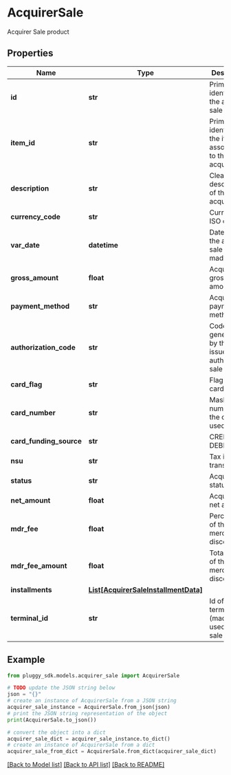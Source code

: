 # AcquirerSale

Acquirer Sale product

## Properties

Name | Type | Description | Notes
------------ | ------------- | ------------- | -------------
**id** | **str** | Primary identifier of the acquirer sale | 
**item_id** | **str** | Primary identifier of the item associated to the acquirer sale | 
**description** | **str** | Clean description of the acquirer sale | 
**currency_code** | **str** | Currency ISO code | 
**var_date** | **datetime** | Date when the acquirer sale was made | 
**gross_amount** | **float** | Acquirer sale gross amount | 
**payment_method** | **str** | Acquirer sale payment method | [optional] 
**authorization_code** | **str** | Code generated by the card issuer to authorize the sale | [optional] 
**card_flag** | **str** | Flag of the card used | [optional] 
**card_number** | **str** | Masked card number of the card used | [optional] 
**card_funding_source** | **str** | CREDIT or DEBIT | [optional] 
**nsu** | **str** | Tax id of the transaction | [optional] 
**status** | **str** | Acquirer sale status | [optional] 
**net_amount** | **float** | Acquirer sale net amount | [optional] 
**mdr_fee** | **float** | Percentage of the merchant discount rate | [optional] 
**mdr_fee_amount** | **float** | Total amount of the merchant discount rate | [optional] 
**installments** | [**List[AcquirerSaleInstallmentData]**](AcquirerSaleInstallmentData.md) |  | [optional] 
**terminal_id** | **str** | Id of the terminal (maquininha) used for the sale | [optional] 

## Example

```python
from pluggy_sdk.models.acquirer_sale import AcquirerSale

# TODO update the JSON string below
json = "{}"
# create an instance of AcquirerSale from a JSON string
acquirer_sale_instance = AcquirerSale.from_json(json)
# print the JSON string representation of the object
print(AcquirerSale.to_json())

# convert the object into a dict
acquirer_sale_dict = acquirer_sale_instance.to_dict()
# create an instance of AcquirerSale from a dict
acquirer_sale_from_dict = AcquirerSale.from_dict(acquirer_sale_dict)
```
[[Back to Model list]](../README.md#documentation-for-models) [[Back to API list]](../README.md#documentation-for-api-endpoints) [[Back to README]](../README.md)


